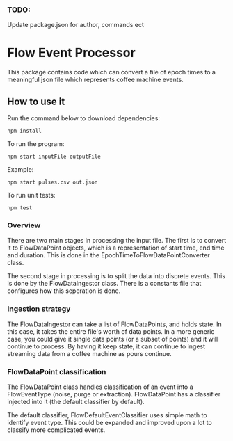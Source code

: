 ### TODO:
Update package.json for author, commands ect

# Flow Event Processor

This package contains code which can convert a file of epoch times to a meaningful json file which represents coffee machine events.

## How to use it
Run the command below to download dependencies:
```
npm install
```

To run the program:

```
npm start inputFile outputFile
```

Example:

``` 
npm start pulses.csv out.json 
```

To run unit tests:
```
npm test
```


### Overview
There are two main stages in processing the input file.  The first is to convert it to FlowDataPoint objects, which is a representation of start time, end time and duration.  This is done in the EpochTimeToFlowDataPointConverter class.

The second stage in processing is to split the data into discrete events.  This is done by the FlowDataIngestor class.
There is a constants file that configures how this seperation is done.


### Ingestion strategy

The FlowDataIngestor can take a list of FlowDataPoints, and holds state.  In this case, it takes the entire file's worth of data points.  In a more generic case, you could give it single data points (or a subset of points) and it will continue to process.  By having it keep state, it can continue to ingest streaming data from a coffee machine as pours continue. 

### FlowDataPoint classification

The FlowDataPoint class handles classification of an event into a FlowEventType (noise, purge or extraction).  FlowDataPoint has a classifier injected into it (the default classifier by default).

The default classifier, FlowDefaultEventClassifier uses simple math to identify event type.  This could be expanded and improved upon a lot to classify more complicated events.